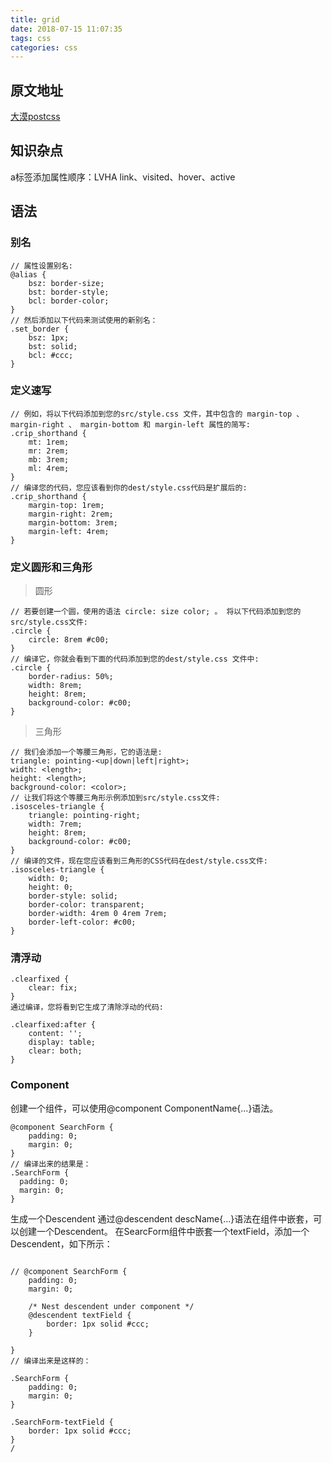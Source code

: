 ```yaml
---
title: grid
date: 2018-07-15 11:07:35
tags: css
categories: css
---
```


## 原文地址
[大漠postcss](https://www.w3cplus.com/PostCSS/postcss-deep-dive-shortcuts-and-shorthand.html)

## 知识杂点

a标签添加属性顺序：LVHA
link、visited、hover、active


<div><!-- more--></div>

## 语法

### 别名


```
// 属性设置别名:
@alias {
    bsz: border-size;
    bst: border-style;
    bcl: border-color;
}
// 然后添加以下代码来测试使用的新别名：
.set_border {
    bsz: 1px;
    bst: solid;
    bcl: #ccc;
}
```

### 定义速写

```
// 例如，将以下代码添加到您的src/style.css 文件，其中包含的 margin-top 、 margin-right 、 margin-bottom 和 margin-left 属性的简写:
.crip_shorthand {
    mt: 1rem;
    mr: 2rem;
    mb: 3rem;
    ml: 4rem;
}
// 编译您的代码，您应该看到你的dest/style.css代码是扩展后的:
.crip_shorthand {
    margin-top: 1rem;
    margin-right: 2rem;
    margin-bottom: 3rem;
    margin-left: 4rem;
}
```

### 定义圆形和三角形

> 圆形

```
// 若要创建一个圆，使用的语法 circle: size color; 。 将以下代码添加到您的src/style.css文件:
.circle {
    circle: 8rem #c00;
}
// 编译它，你就会看到下面的代码添加到您的dest/style.css 文件中:
.circle {
    border-radius: 50%;
    width: 8rem;
    height: 8rem;
    background-color: #c00;
}
```

> 三角形

```
// 我们会添加一个等腰三角形，它的语法是:
triangle: pointing-<up|down|left|right>;
width: <length>;
height: <length>;
background-color: <color>;
// 让我们将这个等腰三角形示例添加到src/style.css文件:
.isosceles-triangle {
    triangle: pointing-right;
    width: 7rem;
    height: 8rem;
    background-color: #c00;
}
// 编译的文件，现在您应该看到三角形的CSS代码在dest/style.css文件:
.isosceles-triangle {
    width: 0;
    height: 0;
    border-style: solid;
    border-color: transparent;
    border-width: 4rem 0 4rem 7rem;
    border-left-color: #c00;
}
```

### 清浮动


```
.clearfixed {
    clear: fix;
}
通过编译，您将看到它生成了清除浮动的代码:

.clearfixed:after {
    content: '';
    display: table;
    clear: both;
}
```

### Component


创建一个组件，可以使用@component ComponentName{...}语法。

```
@component SearchForm {
    padding: 0;
    margin: 0;
}
// 编译出来的结果是：
.SearchForm {
  padding: 0;
  margin: 0;
}
```

生成一个Descendent
通过@descendent descName{...}语法在组件中嵌套，可以创建一个Descendent。
在SearcForm组件中嵌套一个textField，添加一个Descendent，如下所示：
    
```

// @component SearchForm {
    padding: 0;
    margin: 0;

    /* Nest descendent under component */
    @descendent textField {
        border: 1px solid #ccc;
    }

}
// 编译出来是这样的：

.SearchForm {
    padding: 0;
    margin: 0;
}

.SearchForm-textField {
    border: 1px solid #ccc;
}
/
```

